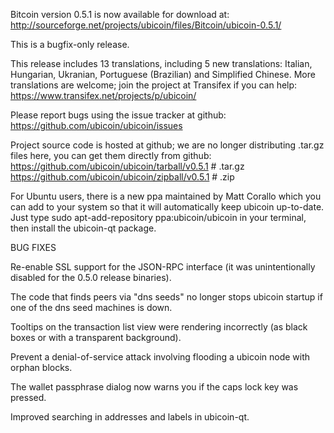 Bitcoin version 0.5.1 is now available for download at:
http://sourceforge.net/projects/ubicoin/files/Bitcoin/ubicoin-0.5.1/

This is a bugfix-only release.

This release includes 13 translations, including 5 new translations:
Italian, Hungarian, Ukranian, Portuguese (Brazilian) and Simplified Chinese.
More translations are welcome; join the project at Transifex if you can help:
https://www.transifex.net/projects/p/ubicoin/

Please report bugs using the issue tracker at github:
https://github.com/ubicoin/ubicoin/issues

Project source code is hosted at github; we are no longer
distributing .tar.gz files here, you can get them
directly from github:
https://github.com/ubicoin/ubicoin/tarball/v0.5.1  # .tar.gz
https://github.com/ubicoin/ubicoin/zipball/v0.5.1  # .zip

For Ubuntu users, there is a new ppa maintained by Matt Corallo which
you can add to your system so that it will automatically keep
ubicoin up-to-date.  Just type
sudo apt-add-repository ppa:ubicoin/ubicoin
in your terminal, then install the ubicoin-qt package.


BUG FIXES

Re-enable SSL support for the JSON-RPC interface (it was unintentionally
disabled for the 0.5.0 release binaries).

The code that finds peers via "dns seeds" no longer stops ubicoin startup
if one of the dns seed machines is down.

Tooltips on the transaction list view were rendering incorrectly (as black boxes
or with a transparent background).

Prevent a denial-of-service attack involving flooding a ubicoin node with
orphan blocks.

The wallet passphrase dialog now warns you if the caps lock key was pressed.

Improved searching in addresses and labels in ubicoin-qt.
